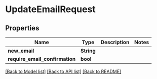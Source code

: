 # UpdateEmailRequest

## Properties

Name | Type | Description | Notes
------------ | ------------- | ------------- | -------------
**new_email** | **String** |  | 
**require_email_confirmation** | **bool** |  | 

[[Back to Model list]](../README.md#documentation-for-models) [[Back to API list]](../README.md#documentation-for-api-endpoints) [[Back to README]](../README.md)



